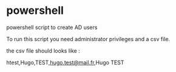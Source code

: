 # powershell
powershell script to create AD users

To run this script you need administrator privileges and a csv file.

the csv file should looks like :

htest,Hugo,TEST,hugo.test@mail.fr,Hugo TEST
